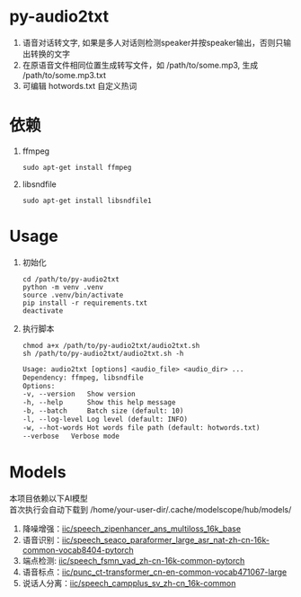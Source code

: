 # py-audio2txt
1. 语音对话转文字, 如果是多人对话则检测speaker并按speaker输出，否则只输出转换的文字  
2. 在原语音文件相同位置生成转写文件，如 /path/to/some.mp3, 生成 /path/to/some.mp3.txt
3. 可编辑 hotwords.txt 自定义热词

# 依赖
1. ffmpeg
    ```shell
    sudo apt-get install ffmpeg
    ```
2. libsndfile
    ```shell
    sudo apt-get install libsndfile1
    ```
# Usage
1. 初始化
    ```shell
    cd /path/to/py-audio2txt
    python -m venv .venv
    source .venv/bin/activate
    pip install -r requirements.txt
    deactivate
    ```

2. 执行脚本
    ``` shell
    chmod a+x /path/to/py-audio2txt/audio2txt.sh
    sh /path/to/py-audio2txt/audio2txt.sh -h 
    ```
    ```txt
    Usage: audio2txt [options] <audio_file> <audio_dir> ...
    Dependency: ffmpeg, libsndfile
    Options:
    -v, --version   Show version
    -h, --help      Show this help message
    -b, --batch     Batch size (default: 10)
    -l, --log-level Log level (default: INFO)
    -w, --hot-words Hot words file path (default: hotwords.txt)
    --verbose   Verbose mode
    ``` 

# Models
本项目依赖以下AI模型  
首次执行会自动下载到 /home/your-user-dir/.cache/modelscope/hub/models/
1. 降噪增强：[iic/speech_zipenhancer_ans_multiloss_16k_base](https://modelscope.cn/models/iic/speech_zipenhancer_ans_multiloss_16k_base)
2. 语音识别：[iic/speech_seaco_paraformer_large_asr_nat-zh-cn-16k-common-vocab8404-pytorch](https://modelscope.cn/models/iic/speech_seaco_paraformer_large_asr_nat-zh-cn-16k-common-vocab8404-pytorch)
3. 端点检测: [iic/speech_fsmn_vad_zh-cn-16k-common-pytorch](https://modelscope.cn/models/iic/speech_fsmn_vad_zh-cn-16k-common-pytorch)
4. 语音标点：[iic/punc_ct-transformer_cn-en-common-vocab471067-large](https://modelscope.cn/models/iic/punc_ct-transformer_cn-en-common-vocab471067-large)
5. 说话人分离：[iic/speech_campplus_sv_zh-cn_16k-common](https://modelscope.cn/models/iic/speech_campplus_sv_zh-cn_16k-common)